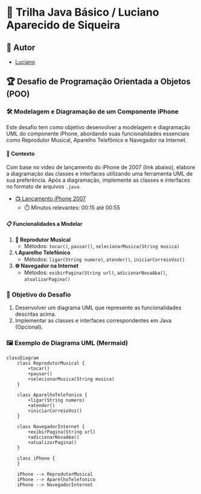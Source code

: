 # 🚀 Trilha Java Básico / Luciano Aparecido de Siqueira

## 👤 Autor
- [Luciano](https://github.com/siqueira1989)

## 🏆 Desafio de Programação Orientada a Objetos (POO)

### 🛠️ Modelagem e Diagramação de um Componente iPhone

Este desafio tem como objetivo desenvolver a modelagem e diagramação UML do componente iPhone, abordando suas funcionalidades essenciais como Reprodutor Musical, Aparelho Telefônico e Navegador na Internet.

#### 🎯 Contexto
Com base no vídeo de lançamento do iPhone de 2007 (link abaixo), elabore a diagramação das classes e interfaces utilizando uma ferramenta UML de sua preferência. Após a diagramação, implemente as classes e interfaces no formato de arquivos `.java`.

- [📺 Lançamento iPhone 2007](https://www.youtube.com/watch?v=9ou608QQRq8)
  - ⏱️ Minutos relevantes: 00:15 até 00:55

#### 📋 Funcionalidades a Modelar
1. **🎵 Reprodutor Musical**
   - Métodos: `tocar()`, `pausar()`, `selecionarMusica(String musica)`
2. **📞 Aparelho Telefônico**
   - Métodos: `ligar(String numero)`, `atender()`, `iniciarCorreioVoz()`
3. **🌐 Navegador na Internet**
   - Métodos: `exibirPagina(String url)`, `adicionarNovaAba()`, `atualizarPagina()`

### 🎯 Objetivo do Desafio
1. Desenvolver um diagrama UML que represente as funcionalidades descritas acima.
2. Implementar as classes e interfaces correspondentes em Java (Opcional).

### 🖼️ Exemplo de Diagrama UML (Mermaid)
```mermaid
classDiagram
    class ReprodutorMusical {
        +tocar()
        +pausar()
        +selecionarMusica(String musica)
    }

    class AparelhoTelefonico {
        +ligar(String numero)
        +atender()
        +iniciarCorreioVoz()
    }

    class NavegadorInternet {
        +exibirPagina(String url)
        +adicionarNovaAba()
        +atualizarPagina()
    }

    class iPhone {
    }

    iPhone --> ReprodutorMusical
    iPhone --> AparelhoTelefonico
    iPhone --> NavegadorInternet
